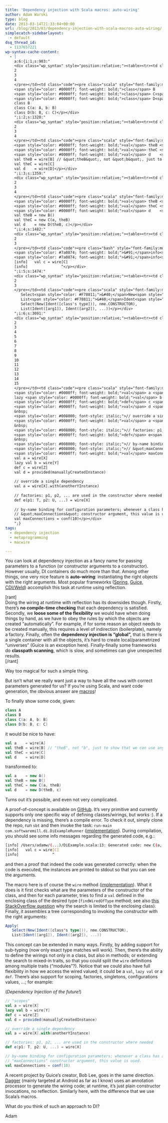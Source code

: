 ```yaml
---
title: 'Dependency injection with Scala macros: auto-wiring'
author: Adam Warski
type: blog
date: 2013-03-14T21:33:04+00:00
url: /blog/2013/03/dependency-injection-with-scala-macros-auto-wiring/
simplecatch-sidebarlayout:
  - default
dsq_thread_id:
  - 1137657221
wp-syntax-cache-content:
  - |
    a:6:{i:1;s:903:"
    <div class="wp_syntax" style="position:relative;"><table><tr><td class="line_numbers"><pre>1
    2
    3
    4
    </pre></td><td class="code"><pre class="scala" style="font-family:monospace;"><span style="color: #0000ff; font-weight: bold;">class</span> A
    <span style="color: #0000ff; font-weight: bold;">class</span> B
    <span style="color: #0000ff; font-weight: bold;">class</span> C<span style="color: #F78811;">&#40;</span>a<span style="color: #000080;">:</span> A, b<span style="color: #000080;">:</span> B<span style="color: #F78811;">&#41;</span>
    <span style="color: #0000ff; font-weight: bold;">class</span> D<span style="color: #F78811;">&#40;</span>b<span style="color: #000080;">:</span> B, c<span style="color: #000080;">:</span> C<span style="color: #F78811;">&#41;</span></pre></td></tr></table><p class="theCode" style="display:none;">class A
    class B
    class C(a: A, b: B)
    class D(b: B, c: C)</p></div>
    ";i:2;s:1320:"
    <div class="wp_syntax" style="position:relative;"><table><tr><td class="line_numbers"><pre>1
    2
    3
    4
    </pre></td><td class="code"><pre class="scala" style="font-family:monospace;"><span style="color: #0000ff; font-weight: bold;">val</span> a    <span style="color: #000080;">=</span> wire<span style="color: #F78811;">&#91;</span>A<span style="color: #F78811;">&#93;</span>
    <span style="color: #0000ff; font-weight: bold;">val</span> theB <span style="color: #000080;">=</span> wire<span style="color: #F78811;">&#91;</span>B<span style="color: #F78811;">&#93;</span> <span style="color: #008000; font-style: italic;">// &quot;theB&quot;, not &quot;b&quot;, just to show that we can use any name</span>
    <span style="color: #0000ff; font-weight: bold;">val</span> theC <span style="color: #000080;">=</span> wire<span style="color: #F78811;">&#91;</span>C<span style="color: #F78811;">&#93;</span>
    <span style="color: #0000ff; font-weight: bold;">val</span> d    <span style="color: #000080;">=</span> wire<span style="color: #F78811;">&#91;</span>D<span style="color: #F78811;">&#93;</span></pre></td></tr></table><p class="theCode" style="display:none;">val a    = wire[A]
    val theB = wire[B] // &quot;theB&quot;, not &quot;b&quot;, just to show that we can use any name
    val theC = wire[C]
    val d    = wire[D]</p></div>
    ";i:3;s:1359:"
    <div class="wp_syntax" style="position:relative;"><table><tr><td class="line_numbers"><pre>1
    2
    3
    4
    </pre></td><td class="code"><pre class="scala" style="font-family:monospace;"><span style="color: #0000ff; font-weight: bold;">val</span> a    <span style="color: #000080;">=</span> <span style="color: #0000ff; font-weight: bold;">new</span> A<span style="color: #F78811;">&#40;</span><span style="color: #F78811;">&#41;</span>
    <span style="color: #0000ff; font-weight: bold;">val</span> theB <span style="color: #000080;">=</span> <span style="color: #0000ff; font-weight: bold;">new</span> B<span style="color: #F78811;">&#40;</span><span style="color: #F78811;">&#41;</span>
    <span style="color: #0000ff; font-weight: bold;">val</span> theC <span style="color: #000080;">=</span> <span style="color: #0000ff; font-weight: bold;">new</span> C<span style="color: #F78811;">&#40;</span>a, theB<span style="color: #F78811;">&#41;</span>
    <span style="color: #0000ff; font-weight: bold;">val</span> d    <span style="color: #000080;">=</span> <span style="color: #0000ff; font-weight: bold;">new</span> D<span style="color: #F78811;">&#40;</span>theB, c<span style="color: #F78811;">&#41;</span></pre></td></tr></table><p class="theCode" style="display:none;">val a    = new A()
    val theB = new B()
    val theC = new C(a, theB)
    val d    = new D(theB, c)</p></div>
    ";i:4;s:1482:"
    <div class="wp_syntax" style="position:relative;"><table><tr><td class="line_numbers"><pre>1
    2
    3
    </pre></td><td class="code"><pre class="bash" style="font-family:monospace;"><span style="color: #7a0874; font-weight: bold;">&#91;</span>info<span style="color: #7a0874; font-weight: bold;">&#93;</span> <span style="color: #000000; font-weight: bold;">/</span>Users<span style="color: #000000; font-weight: bold;">/</span>adamw<span style="color: #000000; font-weight: bold;">/</span><span style="color: #7a0874; font-weight: bold;">&#40;</span>...<span style="color: #7a0874; font-weight: bold;">&#41;</span><span style="color: #000000; font-weight: bold;">/</span>DiExample.scala:<span style="color: #000000;">13</span>: Generated code: new C<span style="color: #7a0874; font-weight: bold;">&#40;</span>a, theB<span style="color: #7a0874; font-weight: bold;">&#41;</span>
    <span style="color: #7a0874; font-weight: bold;">&#91;</span>info<span style="color: #7a0874; font-weight: bold;">&#93;</span>   val c = wire<span style="color: #7a0874; font-weight: bold;">&#91;</span>C<span style="color: #7a0874; font-weight: bold;">&#93;</span>
    <span style="color: #7a0874; font-weight: bold;">&#91;</span>info<span style="color: #7a0874; font-weight: bold;">&#93;</span>               ^</pre></td></tr></table><p class="theCode" style="display:none;">[info] /Users/adamw/(...)/DiExample.scala:13: Generated code: new C(a, theB)
    [info]   val c = wire[C]
    [info]               ^</p></div>
    ";i:5;s:1474:"
    <div class="wp_syntax" style="position:relative;"><table><tr><td class="line_numbers"><pre>1
    2
    3
    </pre></td><td class="code"><pre class="scala" style="font-family:monospace;">Apply<span style="color: #F78811;">&#40;</span>
       Select<span style="color: #F78811;">&#40;</span>New<span style="color: #F78811;">&#40;</span>Ident<span style="color: #F78811;">&#40;</span><span style="color: #F78811;">&#91;</span><span style="color: #0000ff; font-weight: bold;">class</span><span style="color: #CC66FF;">'s</span> <span style="color: #0000ff; font-weight: bold;">type</span><span style="color: #F78811;">&#93;</span><span style="color: #F78811;">&#41;</span><span style="color: #F78811;">&#41;</span>, nme.<span style="color: #000000;">CONSTRUCTOR</span><span style="color: #F78811;">&#41;</span>, 
       List<span style="color: #F78811;">&#40;</span>Ident<span style="color: #F78811;">&#40;</span><span style="color: #F78811;">&#91;</span>arg1<span style="color: #F78811;">&#93;</span><span style="color: #F78811;">&#41;</span>, Ident<span style="color: #F78811;">&#40;</span><span style="color: #F78811;">&#91;</span>arg2<span style="color: #F78811;">&#93;</span><span style="color: #F78811;">&#41;</span>, ...<span style="color: #F78811;">&#41;</span><span style="color: #F78811;">&#41;</span></pre></td></tr></table><p class="theCode" style="display:none;">Apply(
       Select(New(Ident([class's type])), nme.CONSTRUCTOR), 
       List(Ident([arg1]), Ident([arg2]), ...))</p></div>
    ";i:6;s:3091:"
    <div class="wp_syntax" style="position:relative;"><table><tr><td class="line_numbers"><pre>1
    2
    3
    4
    5
    6
    7
    8
    9
    10
    11
    12
    13
    14
    15
    </pre></td><td class="code"><pre class="scala" style="font-family:monospace;"><span style="color: #008000; font-style: italic;">// &quot;scopes&quot;</span>
    <span style="color: #0000ff; font-weight: bold;">val</span> a <span style="color: #000080;">=</span> wire<span style="color: #F78811;">&#91;</span>X<span style="color: #F78811;">&#93;</span>
    lazy <span style="color: #0000ff; font-weight: bold;">val</span> b <span style="color: #000080;">=</span> wire<span style="color: #F78811;">&#91;</span>Y<span style="color: #F78811;">&#93;</span>
    <span style="color: #0000ff; font-weight: bold;">def</span> c <span style="color: #000080;">=</span> wire<span style="color: #F78811;">&#91;</span>Z<span style="color: #F78811;">&#93;</span> 
    <span style="color: #0000ff; font-weight: bold;">val</span> d <span style="color: #000080;">=</span> provided<span style="color: #F78811;">&#40;</span>manuallyCreatedInstance<span style="color: #F78811;">&#41;</span>
    &nbsp;
    <span style="color: #008000; font-style: italic;">// override a single dependency</span>
    <span style="color: #0000ff; font-weight: bold;">val</span> a <span style="color: #000080;">=</span> wire<span style="color: #F78811;">&#91;</span>X<span style="color: #F78811;">&#93;</span>.<span style="color: #0000ff; font-weight: bold;">with</span><span style="color: #F78811;">&#40;</span>anotherYInstance<span style="color: #F78811;">&#41;</span>
    &nbsp;
    <span style="color: #008000; font-style: italic;">// factories: p1, p2, ... are used in the constructor where needed</span>
    <span style="color: #0000ff; font-weight: bold;">def</span> e<span style="color: #F78811;">&#40;</span>p1<span style="color: #000080;">:</span> T, p2<span style="color: #000080;">:</span> U, ...<span style="color: #F78811;">&#41;</span> <span style="color: #000080;">=</span> wire<span style="color: #F78811;">&#91;</span>X<span style="color: #F78811;">&#93;</span> 
    &nbsp;
    <span style="color: #008000; font-style: italic;">// by-name binding for configuration parameters; whenever a class has a</span>
    <span style="color: #008000; font-style: italic;">// &quot;maxConnections&quot; constructor argument, this value is used.</span>
    <span style="color: #0000ff; font-weight: bold;">val</span> maxConnections <span style="color: #000080;">=</span> conf<span style="color: #F78811;">&#40;</span><span style="color: #F78811;">10</span><span style="color: #F78811;">&#41;</span></pre></td></tr></table><p class="theCode" style="display:none;">// &quot;scopes&quot;
    val a = wire[X]
    lazy val b = wire[Y]
    def c = wire[Z] 
    val d = provided(manuallyCreatedInstance)
    
    // override a single dependency
    val a = wire[X].with(anotherYInstance)
    
    // factories: p1, p2, ... are used in the constructor where needed
    def e(p1: T, p2: U, ...) = wire[X] 
    
    // by-name binding for configuration parameters; whenever a class has a
    // &quot;maxConnections&quot; constructor argument, this value is used.
    val maxConnections = conf(10)</p></div>
    ";}
tags:
  - dependency injection
  - metaprogramming
  - macwire

---
```

You can look at dependency injection as a fancy name for passing parameters to a function (or constructor arguments to a constructor). However usually, DI containers do much more than that. Among other things, one very nice feature is **auto-wiring**: instantiating the right objects with the right arguments. Most popular frameworks ([Spring][1], [Guice][2], [CDI/Weld][3]) accomplish this task at runtime using reflection.

[rant]  
Doing the wiring at runtime with reflection has its downsides though. Firstly, there&#8217;s **no compile-time checking** that each dependency is satisfied. Secondly, we **loose some of the flexibility** we would have when doing things by hand, as we have to obey the rules by which the objects are created &#8220;automatically&#8221;. For example, if for some reason an object needs to be created manually, this requires a level of indirection (boilerplate), namely a factory. Finally, often the **dependency injection is &#8220;global&#8221;,** that is there is a single container with all the objects, it&#8217;s hard to create local/parametrized &#8220;universes&#8221; (Guice is an exception here). Finally-finally some frameworks do **classpath scanning**, which is slow, and sometimes can give unexpected results.  
[/rant]

Way too magical for such a simple thing. 

But isn&#8217;t what we really want just a way to have all the `new`s with correct parameters generated for us? If you&#8217;re using Scala, and want code generation, the obvious answer are [macros][4]!

To finally show some code, given: 
```scala
class A
class B
class C(a: A, b: B)
class D(b: B, c: C)
```

it would be nice to have:
```scala
val a    = wire[A]
val theB = wire[B] // "theB", not "b", just to show that we can use any name
val theC = wire[C]
val d    = wire[D]
```

transformed to:
```scala
val a    = new A()
val theB = new B()
val theC = new C(a, theB)
val d    = new D(theB, c)
```

Turns out it&#8217;s possible, and even not very complicated.

A proof-of-concept is available on [GitHub][5]. It&#8217;s very primitive and currently supports only one specific way of defining classes/wirings, but works :). If a dependency is missing, there&#8217;s a compile error. To check it out, simply clone the repo, run `sbt` and then invoke the task: `run-main com.softwaremill.di.DiExampleRunner` ([implementation][6]). During compilation, you should see some info messages regarding the generated code, e.g.:
```bash
[info] /Users/adamw/(...)/DiExample.scala:13: Generated code: new C(a, theB)
[info]   val c = wire[C]
[info]               ^
```

and then a proof that indeed the code was generated correctly: when the code is executed, the instances are printed to stdout so that you can see the arguments.

The macro here is of course the `wire` method ([implementation][7]). What it does is it first checks what are the parameters of the constructor of the class, and then for each parameter, tries to find a `val` defined in the enclosing class of the desired type (`findWiredOfType` method; see also [this StackOverflow question][8] why the search is limited to the enclosing class). Finally, it assembles a tree corresponding to invoking the constructor with the right arguments:
```scala
Apply(
   Select(New(Ident([class's type])), nme.CONSTRUCTOR), 
   List(Ident([arg1]), Ident([arg2]), ...))
```

This concept can be extended in many ways. Firstly, by adding support for sub-typing (now only exact type matches will work). Then, there&#8217;s the ability to define the wirings not only in a class, but also in methods; or extending the search to mixed-in traits, so that you could split the `wire` definitions among multiple traits (&#8220;modules&#8221;?). Notice that we could also have full flexibility in how we access the wired valued; it could be a `val`, `lazy val` or a `def`. There&#8217;s also support for scoping, factories, singletons, configurations values, &#8230;; for example:

(_Dependency Injection of the future!_)
```scala
// "scopes"
val a = wire[X]
lazy val b = wire[Y]
def c = wire[Z] 
val d = provided(manuallyCreatedInstance)

// override a single dependency
val a = wire[X].with(anotherYInstance)

// factories: p1, p2, ... are used in the constructor where needed
def e(p1: T, p2: U, ...) = wire[X] 

// by-name binding for configuration parameters; whenever a class has a
// "maxConnections" constructor argument, this value is used.
val maxConnections = conf(10)
```

A recent project by Guice&#8217;s creator, Bob Lee, goes in the same direction. [Dagger][9] (mainly targeted at Android as far as I know) uses an annotation processor to generate the wiring code; at runtime, it&#8217;s just plain constructor invocations, no reflection. Similarly here, with the difference that we use Scala&#8217;s macros. 

What do you think of such an approach to DI?

Adam

 [1]: http://www.springsource.org/
 [2]: https://code.google.com/p/google-guice/
 [3]: http://seamframework.org/Weld
 [4]: http://scalamacros.org/
 [5]: https://github.com/adamw/scala-macro-di
 [6]: https://github.com/adamw/scala-macro-di/blob/2cec0f6ad231ead205fcf47570c1150abbd496ac/examples/src/main/scala/com/softwaremill/di/DiExample.scala
 [7]: https://github.com/adamw/scala-macro-di/blob/2cec0f6ad231ead205fcf47570c1150abbd496ac/macros/src/main/scala/com/softwaremill/di/DiMacro.scala
 [8]: http://stackoverflow.com/questions/15373336/is-it-possible-to-access-the-symbol-table-in-a-macro/
 [9]: http://square.github.com/dagger/
